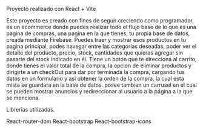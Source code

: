 Proyecto realizado con React + Vite

Este proyecto es creado con fines de seguir creciendo como programador, es un ecommerce donde puedes realizar todo el flujo base de lo que es una pagina de compras, una pagina en la que tienes, tu propia base de datos, creada mediante Firebase.
Puedes traer y mostrar esos productos en tu pagina principal, podes navegar entre las categorias deseadas, poder ver el detalle del producto, precio, stock, cantidades que quieras agregar sin pasarte del stock indicado en él. Tiene un botón que te direcciona al carrito, donde tienes el valor total de la compra, la opcion de eliminar productos y dirigirte a un checkOut para dar por terminada la compra, cargando tus datos en un formulario y asi obtener la orden de la compra, la cual esta mista se guardara en la base de datos. posee tambien un carrusel en el cual se pueden mostrar anuncios y redireccionar al usuario a la página a la que se menciona.


 Librerias utilizadas.
 
 React-router-dom
 React-bootstrap
 React-bootstrap-icons
 
